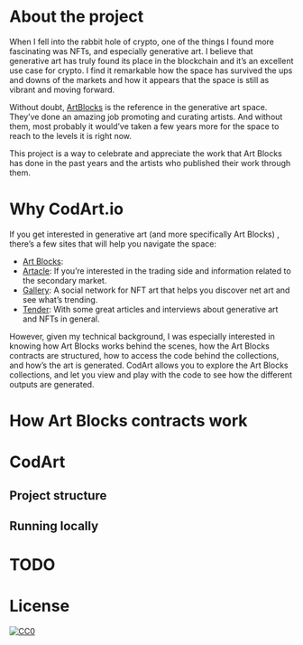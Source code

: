 # About the project

When I fell into the rabbit hole of crypto, one of the things I found more fascinating was NFTs, and especially generative art. I believe that generative art has truly found its place in the blockchain and it’s an excellent use case for crypto. I find it remarkable how the space has survived the ups and downs of the markets and how it appears that the space is still as vibrant and moving forward.

Without doubt, [ArtBlocks](https://www.artblocks.io/) is the reference in the generative art space. They’ve done an amazing job promoting and curating artists. And without them, most probably it would’ve taken a few years more for the space to reach to the levels it is right now.

This project is a way to celebrate and appreciate the work that Art Blocks has done in the past years and the artists who published their work through them.

# Why CodArt.io

If you get interested in generative art (and more specifically Art Blocks) , there’s a few sites that will help you navigate the space:

- [Art Blocks](https://www.artblocks.io/):
- [Artacle](https://artacle.io/): If you’re interested in the trading side and information related to the secondary market.
- [Gallery](https://gallery.so/): A social network for NFT art that helps you discover net art and see what’s trending.
- [Tender](https://tender.art/): With some great articles and interviews about generative art and NFTs in general.

However, given my technical background, I was especially interested in knowing how Art Blocks works behind the scenes, how the Art Blocks contracts are structured, how to access the code behind the collections, and how’s the art is generated. CodArt allows you to explore the Art Blocks collections, and let you view and play with the code to see how the different outputs are generated.

# How Art Blocks contracts work

# CodArt

## Project structure

## Running locally

# TODO

# License

[![CC0](https://mirrors.creativecommons.org/presskit/buttons/88x31/svg/cc-zero.svg)](https://creativecommons.org/publicdomain/zero/1.0/)